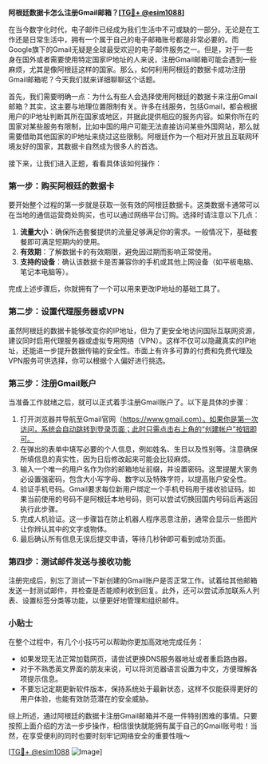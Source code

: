 **阿根廷数据卡怎么注册Gmail邮箱？[[TG💪+ @esim1088](https://t.me/s/esim1088)]**

在当今数字化时代，电子邮件已经成为我们生活中不可或缺的一部分。无论是在工作还是日常生活中，拥有一个属于自己的电子邮箱账号都是非常必要的。而Google旗下的Gmail无疑是全球最受欢迎的电子邮件服务之一。但是，对于一些身在国外或者需要使用特定国家IP地址的人来说，注册Gmail邮箱可能会遇到一些麻烦，尤其是像阿根廷这样的国家。那么，如何利用阿根廷的数据卡成功注册Gmail邮箱呢？今天我们就来详细聊聊这个话题。

首先，我们需要明确一点：为什么有些人会选择使用阿根廷的数据卡来注册Gmail邮箱？其实，这主要与地理位置限制有关。许多在线服务，包括Gmail，都会根据用户的IP地址判断其所在国家或地区，并据此提供相应的服务内容。如果你所在的国家对某些服务有限制，比如中国的用户可能无法直接访问某些外国网站，那么就需要借助其他国家的IP地址来绕过这些限制。阿根廷作为一个相对开放且互联网环境友好的国家，其数据卡自然成为很多人的首选。

接下来，让我们进入正题，看看具体该如何操作：

### 第一步：购买阿根廷的数据卡

要开始整个过程的第一步就是获取一张有效的阿根廷数据卡。这类数据卡通常可以在当地的通信运营商处购买，也可以通过网络平台订购。选择时请注意以下几点：

1. **流量大小**：确保所选套餐提供的流量足够满足你的需求。一般情况下，基础套餐即可满足短期内的使用。
2. **有效期**：了解数据卡的有效期限，避免因过期而影响正常使用。
3. **支持的设备**：确认该数据卡是否兼容你的手机或其他上网设备（如平板电脑、笔记本电脑等）。

完成上述步骤后，你就拥有了一个可以用来更改IP地址的基础工具了。

### 第二步：设置代理服务器或VPN

虽然阿根廷的数据卡能够改变你的IP地址，但为了更安全地访问国际互联网资源，建议同时启用代理服务器或虚拟专用网络（VPN）。这样不仅可以隐藏真实的IP地址，还能进一步提升数据传输的安全性。市面上有许多可靠的付费和免费代理及VPN服务可供选择，你可以根据个人偏好进行挑选。

### 第三步：注册Gmail账户

当准备工作就绪之后，就可以正式着手注册Gmail账户了。以下是具体的步骤：

1. 打开浏览器并导航至Gmail官网（https://www.gmail.com）。如果你是第一次访问，系统会自动跳转到登录页面；此时只需点击右上角的“创建帐户”按钮即可。
2. 在弹出的表单中填写必要的个人信息，例如姓名、生日以及性别等。注意确保所填信息的真实性，因为日后修改起来可能会比较麻烦。
3. 输入一个唯一的用户名作为你的邮箱地址前缀，并设置密码。这里提醒大家务必设置强密码，包含大小写字母、数字以及特殊字符，以提高账户安全性。
4. 验证手机号码。Gmail要求每位新用户绑定一个手机号码用于接收验证码。如果当前使用的号码不是阿根廷本地号码，则可以尝试切换回国内号码后再返回执行此步骤。
5. 完成人机验证。这一步骤旨在防止机器人程序恶意注册，通常会显示一些图片让你辨认其中的文字或物体。
6. 最后确认所有信息无误后提交申请，等待几秒钟即可看到成功页面。

### 第四步：测试邮件发送与接收功能

注册完成后，别忘了测试一下新创建的Gmail账户是否正常工作。试着给其他邮箱发送一封测试邮件，并检查是否能顺利收到回复。此外，还可以尝试添加联系人列表、设置标签分类等功能，以便更好地管理和组织邮件。

### 小贴士

在整个过程中，有几个小技巧可以帮助你更加高效地完成任务：

- 如果发现无法正常加载网页，请尝试更换DNS服务器地址或者重启路由器。
- 对于不熟悉英文界面的朋友来说，可以将浏览器语言设置为中文，方便理解各项提示信息。
- 不要忘记定期更新软件版本，保持系统处于最新状态，这样不仅能获得更好的用户体验，也能有效防范潜在的安全威胁。

综上所述，通过阿根廷的数据卡注册Gmail邮箱并不是一件特别困难的事情。只要按照上面介绍的方法一步步操作，相信很快就能拥有属于自己的Gmail账号啦！当然，在享受便利的同时也要时刻牢记网络安全的重要性哦～

[[TG💪+ @esim1088](https://t.me/s/esim1088) ![Image](https://i.postimg.cc/4NQfJmqS/Snipaste-2025-05-13-00-14-12.png)]